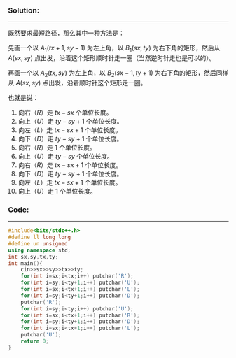 ### Solution:
-----
既然要求最短路径，那么其中一种方法是：

先画一个以 $A_1(tx+1,sy-1)$ 为左上角，以 $B_1(sx,ty)$ 为右下角的矩形，然后从 $A(sx,sy)$ 点出发，沿着这个矩形顺时针走一圈（当然逆时针走也是可以的）。

再画一个以 $A_2(tx,sy)$ 为左上角，以 $B_2(sx-1,ty+1)$ 为右下角的矩形，然后同样从 $A(sx,sy)$ 点出发，沿着顺时针这个矩形走一圈。

也就是说：
1. 向右（$R$）走 $tx-sx$ 个单位长度。
1. 向上（$U$）走 $ty-sy+1$ 个单位长度。
1. 向左（$L$）走 $tx-sx+1$ 个单位长度。
1. 向下（$D$）走 $ty-sy+1$ 个单位长度。
1. 向右（$R$）走 $1$ 个单位长度。
1. 向上（$U$）走 $ty-sy$ 个单位长度。
1. 向右（$R$）走 $tx-sx+1$ 个单位长度。
1. 向下（$D$）走 $ty-sy+1$ 个单位长度。
1. 向左（$L$）走 $tx-sx+1$ 个单位长度。
1. 向上（$U$）走 $1$ 个单位长度。
### Code:
-----
```c++
#include<bits/stdc++.h>
#define ll long long
#define un unsigned
using namespace std;
int sx,sy,tx,ty;
int main(){
	cin>>sx>>sy>>tx>>ty;
	for(int i=sx;i<tx;i++) putchar('R');
	for(int i=sy;i<ty+1;i++) putchar('U');
	for(int i=sx;i<tx+1;i++) putchar('L');
	for(int i=sy;i<ty+1;i++) putchar('D');
	putchar('R');
	for(int i=sy;i<ty;i++) putchar('U');
	for(int i=sx;i<tx+1;i++) putchar('R');
	for(int i=sy;i<ty+1;i++) putchar('D');
	for(int i=sx;i<tx+1;i++) putchar('L');
	putchar('U');
	return 0;
} 
```